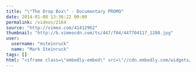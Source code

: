 ```yaml
---
title: "\"The Drop Box\" - Documentary PROMO"
date: 2014-01-08 13:36:22 00:00
permalink: /videos/2164
source: "http://vimeo.com/41412962"
thumbnail: "http://b.vimeocdn.com/ts/447/704/447704117_1280.jpg"
user:
  username: "msteinruck"
  name: "Mark Steinruck"
tags: []
html: "<iframe class=\"embedly-embed\" src=\"//cdn.embedly.com/widgets/media.html?src=https%3A%2F%2Fplayer.vimeo.com%2Fvideo%2F41412962&src_secure=1&url=http%3A%2F%2Fvimeo.com%2F41412962&image=http%3A%2F%2Fb.vimeocdn.com%2Fts%2F447%2F704%2F447704117_1280.jpg&key=950020ba825211e1a0764040d3dc5c07&type=text%2Fhtml&schema=vimeo\" width=\"1920\" height=\"1080\" scrolling=\"no\" frameborder=\"0\" allowfullscreen></iframe>"
---
```


